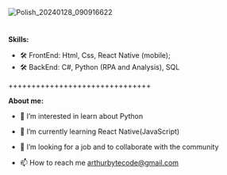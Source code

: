 ![Polish_20240128_090916622](https://github.com/Arthur-byte-code/Arthur-byte-code/assets/152222113/a08180db-5b55-4390-9e3d-604230eb5be0)


<img src= "https://github.com/Arthur-byte-code/Arthur-byte-code/assets/152222113/b6e23001-b000-41ca-82b2-768beb151f70" width="10px" height="10px">


**Skills:**
- 🛠️ FrontEnd: Html, Css, React Native (mobile);
- 🛠️ BackEnd: C#, Python (RPA and Analysis), SQL

  
+++++++++++++++++++++++++++++++

**About me:**
- 👀 I’m interested in learn about Python 

  
- 🌱 I’m currently learning React Native(JavaScript)

  
- 💞️ I’m looking for a job and to collaborate with the community


  
- 📫 How to reach me arthurbytecode@gmail.com



<!---
Arthur-byte-code/Arthur-byte-code is a ✨ special ✨ repository because its `README.md` (this file) appears on your GitHub profile.
You can click the Preview link to take a look at your changes.
--->
